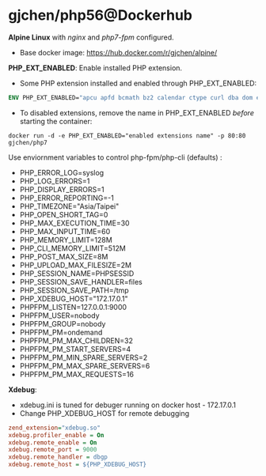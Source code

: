 # gjchen/php56@Dockerhub
**Alpine Linux** with *nginx* and *php7-fpm* configured.
* Base docker image: https://hub.docker.com/r/gjchen/alpine/

**PHP_EXT_ENABLED**: Enable installed PHP extension.
* Some PHP extension installed and enabled through PHP_EXT_ENABLED:
```Dockerfile
ENV	PHP_EXT_ENABLED="apcu apfd bcmath bz2 calendar ctype curl dba dom enchant exif ftp gd geoip gettext gmp http iconv imagick imap intl ldap mbstring mcrypt memcached mongodb msgpack mysqli mysqlnd oauth odbc opcache openssl pcntl pdo pdo_dblib pdo_mysql pdo_odbc pdo_pgsql pdo_sqlite pgsql phar posix propro pspell raphf readline session shmop snmp sqlite3 sysvmsg sysvsem sysvshm tidy wddx xdebug xml xmlreader xmlrpc xsl zip zlib"
```
* To disabled extensions, remove the name in PHP_EXT_ENABLED *before* starting the container:
```
docker run -d -e PHP_EXT_ENABLED="enabled extensions name" -p 80:80 gjchen/php7
```

Use enviornment variables to control php-fpm/php-cli (defaults) :
*  PHP_ERROR_LOG=syslog
*  PHP_LOG_ERRORS=1
*  PHP_DISPLAY_ERRORS=1
*  PHP_ERROR_REPORTING=-1
*  PHP_TIMEZONE="Asia/Taipei"
*  PHP_OPEN_SHORT_TAG=0
*  PHP_MAX_EXECUTION_TIME=30
*  PHP_MAX_INPUT_TIME=60
*  PHP_MEMORY_LIMIT=128M
*  PHP_CLI_MEMORY_LIMIT=512M
*  PHP_POST_MAX_SIZE=8M
*  PHP_UPLOAD_MAX_FILESIZE=2M
*  PHP_SESSION_NAME=PHPSESSID
*  PHP_SESSION_SAVE_HANDLER=files
*  PHP_SESSION_SAVE_PATH=/tmp
*  PHP_XDEBUG_HOST="172.17.0.1"
*  PHPFPM_LISTEN=127.0.0.1:9000
*  PHPFPM_USER=nobody
*  PHPFPM_GROUP=nobody
*  PHPFPM_PM=ondemand
*  PHPFPM_PM_MAX_CHILDREN=32
*  PHPFPM_PM_START_SERVERS=4
*  PHPFPM_PM_MIN_SPARE_SERVERS=2
*  PHPFPM_PM_MAX_SPARE_SERVERS=6
*  PHPFPM_PM_MAX_REQUESTS=16

**Xdebug**: 
* xdebug.ini is tuned for debuger running on docker host - 172.17.0.1
* Change PHP_XDEBUG_HOST for remote debugging
```ini
zend_extension="xdebug.so"
xdebug.profiler_enable = On
xdebug.remote_enable = On
xdebug.remote_port = 9000
xdebug.remote_handler = dbgp
xdebug.remote_host = ${PHP_XDEBUG_HOST}
```  
